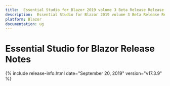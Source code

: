 ```yaml
---
title:  Essential Studio for Blazor 2019 volume 3 Beta Release Release Notes  
description:  Essential Studio for Blazor 2019 volume 3 Beta Release Release Notes  
platform: Blazor
documentation: ug
---
```


#  Essential Studio for Blazor  Release Notes  

{% include release-info.html date="September 20, 2019"  version="v17.3.9" %} 

